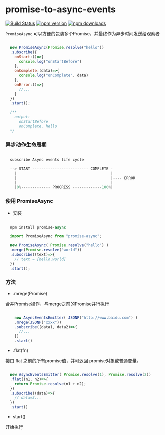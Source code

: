 # promise-to-async-events

[![Build Status](https://travis-ci.org/jun-lu/promise-to-async-events.svg?branch=master)](https://travis-ci.org/jun-lu/promise-to-async-events)
[![npm version](https://badge.fury.io/js/promise-to-async-events.svg)](https://badge.fury.io/js/promise-to-async-events) [![npm downloads](https://img.shields.io/npm/dm/promise-to-async-events.svg?style=flat-square)](https://www.npmjs.com/package/promise-to-async-events)

`PromiseAsync` 可以方便的包装多个Promise，并最终作为异步时间发送给观察者

````javascript

  new PromiseAsync(Promise.resolve("hello"))
  .subscribe({
    onStart:()=>{
      console.log("onStartBefore")
    },
    onComplete:(data)=>{
      console.log("onComplete", data)
    },
    onError:()=>{
      //...
    }
  })
  .start();

  /**
    output:
      onStartBefore
      onComplete, hello
  */

````

### 异步动作生命周期

````javascript

  subscribe Async events life cycle

  --> START ------------------------- COMPLETE -
    |                                          |
    |                                          |---- ERROR
    |                                          |
    |0%------------- PROGRESS -------------100%|


````


### 使用 PromiseAsync

* 安装

````javascript

  npm install promise-async

  import PromiseAsync from "promise-async";

  new PromiseAsync( Promise.resolve("hello") )
  .merge(Promise.resolve("world"))
  .subscribe((text)=>{
    // text = [hello,world]
  })
  .start();

````

### 方法


*  .mrege(Promise)

合并Promise操作，与merge之前的Promise并行执行

````javascript

    new AsyncEventsEmitter( JSONP("http://www.baidu.com") )
    .mrege(JSONP("xxxx"))
    .subscribe((data1, data2)=>{
      //...
    })
    .start()

````



* .flat(fn)

接口 flat 之前的所有promise值，并可返回 promise对象或普通变量。

````javascript

  new AsyncEventsEmitter( Promise.resolve(1), Promise.resolve(2))
  .flat((n1, n2)=>{
    return Promise.resolve(n1 + n2);
  })
  .subscribe((data)=>{
    // data=3...
  })
  .start()

````

* start()

开始执行
